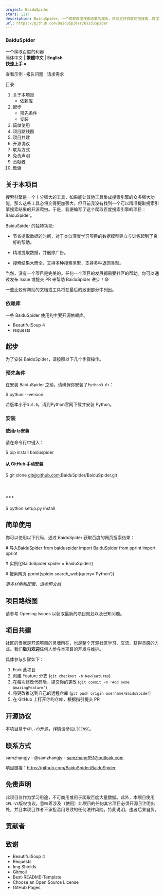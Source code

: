 ```yaml
---
project: BaiduSpider
stars: 1117
description: BaiduSpider，一个爬取百度搜索结果的爬虫，目前支持百度网页搜索，百度图片搜索，百度知道搜索，百度视频搜索，百度资讯搜索，百度文库搜索，百度经验搜索和百度百科搜索。
url: https://github.com/BaiduSpider/BaiduSpider
---
```


  

### BaiduSpider

一个爬取百度的利器  
简体中文 | **繁體中文** | **English**  
**快速上手 »**  
  
查看示例 · 报告问题 · 请求需求

目录

1.  关于本项目
    -   依赖库
2.  起步
    -   预先条件
    -   安装
3.  简单使用
4.  项目路线图
5.  项目共建
6.  开源协议
7.  联系方式
8.  免责声明
9.  贡献者
10.  致谢

关于本项目
-----

搜索引擎是一个十分强大的工具，如果能让其他工具集成搜索引擎的众多强大功能，那么这些工具必将变得更加强大。但目前我没有找到一个可以精准提取搜索引擎搜索结果的开源爬虫。于是，我便编写了这个爬取百度搜索引擎的项目：BaiduSpider。

BaiduSpider 的独特功能:

-   节省提取数据的时间，对于类似深度学习项目的数据模型建立与训练起到了良好的帮助。
    
-   精准提取数据，并删除广告。
    
-   搜索结果大而全，支持多种搜索类型，支持多种返回类型。
    

当然，没有一个项目是完美的。任何一个项目的发展都需要社区的帮助。你可以通过发布 Issue 或提交 PR 来帮助 BaiduSpider 进步！:smile:

一些比较有帮助的文档或工具将在最后的致谢部分中列出。

### 依赖库

一些 BaiduSpider 使用的主要开源依赖库。

-   BeautifulSoup 4
-   requests

起步
--

为了安装 BaiduSpider，请按照以下几个步骤操作。

### 预先条件

在安装 BaiduSpider 之前，请确保你安装了`Python3.6+`：

$ python --version

若版本小于`3.6.0`，请到Python官网下载并安装 Python。

### 安装

#### 使用`pip`安装

请在命令行中键入：

$ pip install baiduspider

#### 从 GitHub 手动安装

$ git clone git@github.com:BaiduSpider/BaiduSpider.git

# ...

$ python setup.py install

简单使用
----

你可以使用以下代码，通过 BaiduSpider 获取百度的网页搜索结果：

\# 导入BaiduSpider
from baiduspider import BaiduSpider
from pprint import pprint

\# 实例化BaiduSpider
spider \= BaiduSpider()

\# 搜索网页
pprint(spider.search\_web(query\='Python'))

_更多样例和配置，请参照文档_

项目路线图
-----

请参考 Opening Issues 以获取最新的项目规划以及已知问题。

项目共建
----

社区的贡献是开源项目的灵魂所在，也是整个开源社区学习、交流、获得灵感的方式。我们**极力欢迎**任何人参与本项目的开发与维护。

具体参与步骤如下：

1.  Fork 此项目
2.  创建 Feature 分支 (`git checkout -b NewFeatures`)
3.  在每次修改代码后，提交你的更改 (`git commit -m 'Add some AmazingFeature'`)
4.  将更改推送到自己的远程仓库 (`git push origin username/BaiduSpider`)
5.  在 GitHub 上打开你的仓库，根据指引提交 PR

开源协议
----

本项目基于`GPL-V3`开源，详情请参见`LICENSE`。

联系方式
----

samzhangjy - @samzhangjy - samzhang951@outlook.com

项目链接：https://github.com/BaiduSpider/BaiduSpider

免责声明
----

此项目仅作为学习用途，不可商用或用于爬取百度大量数据。此外，本项目使用`GPL-V3`版权协议，意味着涉及（使用）此项目的任何其它项目必须开源且注明出处，并且本项目作者不承担滥用导致的任何法律风险。特此说明，违者后果自负。

贡献者
---

致谢
--

-   BeautifulSoup 4
-   Requests
-   Img Shields
-   Gitmoji
-   Best-README-Template
-   Choose an Open Source License
-   GitHub Pages
